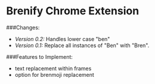 # Brenify Chrome Extension

###Changes:

* *Version 0.2:* Handles lower case "ben"
* *Version 0.1:* Replace all instances of "Ben" with "Bren".

###Features to Implement:

- text replacement within frames
- option for brenmoji replacement
